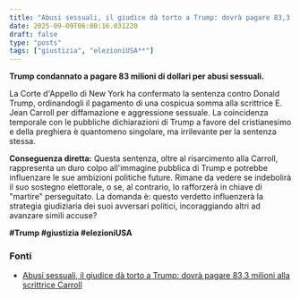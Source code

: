 ```yaml
---
title: "Abusi sessuali, il giudice dà torto a Trump: dovrà pagare 83,3 milioni alla scrittrice Carroll"
date: 2025-09-09T06:00:16.031220
draft: false
type: "posts"
tags: ["giustizia", "elezioniUSA**"]
---
```


**Trump condannato a pagare 83 milioni di dollari per abusi sessuali.**

La Corte d'Appello di New York ha confermato la sentenza contro Donald Trump, ordinandogli il pagamento di una cospicua somma alla scrittrice E. Jean Carroll per diffamazione e aggressione sessuale.  La coincidenza temporale con le pubbliche dichiarazioni di Trump a favore del cristianesimo e della preghiera è quantomeno singolare, ma irrilevante per la sentenza stessa.

**Conseguenza diretta:** Questa sentenza, oltre al risarcimento alla Carroll, rappresenta un duro colpo all'immagine pubblica di Trump e potrebbe influenzare le sue ambizioni politiche future.  Rimane da vedere se indebolirà il suo sostegno elettorale, o se, al contrario, lo rafforzerà in chiave di "martire" perseguitato. La domanda è:  questo verdetto influenzerà la strategia giudiziaria dei suoi avversari politici, incoraggiando altri ad avanzare simili accuse?

**#Trump #giustizia #elezioniUSA**


### Fonti
- [Abusi sessuali, il giudice dà torto a Trump: dovrà pagare 83,3 milioni alla scrittrice Carroll](https://www.repubblica.it/esteri/2025/09/08/news/scrittrice_carroll_trump_sentenza_risacimento_83_milioni-424834744/)
